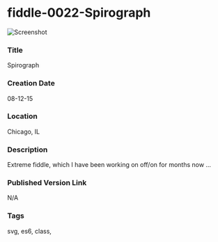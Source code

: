 fiddle-0022-Spirograph
======

![Screenshot](screenshot.png)


### Title

Spirograph


### Creation Date

08-12-15


### Location

Chicago, IL


### Description

Extreme fiddle, which I have been working on off/on for months now ...



### Published Version Link

N/A


### Tags

svg, es6, class,
